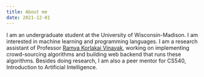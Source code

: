 ```yaml
---
title: About me
date: 2021-12-01
---
```


I am an undergraduate student at the University of Wisconsin-Madison. I am interested in machine learning and programming languages.
I am a research assistant of Professor [Ramya Korlakai Vinayak](https://ramyakv.github.io), working on implementing crowd-sourcing algorithms and building web backend that runs these algorithms. Besides doing research, I am also a peer mentor for CS540, Introduction to Artificial Intelligence.

